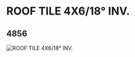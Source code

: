 # ROOF TILE 4X6/18° INV.
## 4856
![ROOF TILE 4X6/18° INV.](https://lc-www-live-s.legocdn.com/media/bricks/5/2/4188555.jpg)